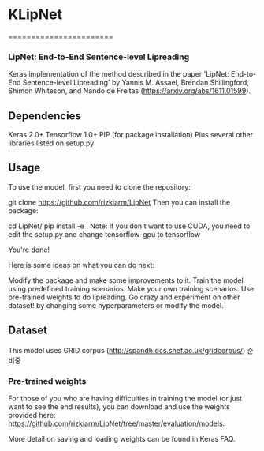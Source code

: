 # KLipNet
=======================
### LipNet: End-to-End Sentence-level Lipreading
Keras implementation of the method described in the paper 'LipNet: End-to-End Sentence-level Lipreading' by Yannis M. Assael, Brendan Shillingford, Shimon Whiteson, and Nando de Freitas (https://arxiv.org/abs/1611.01599).


## Dependencies
Keras 2.0+
Tensorflow 1.0+
PIP (for package installation)
Plus several other libraries listed on setup.py

## Usage
To use the model, first you need to clone the repository:

git clone https://github.com/rizkiarm/LipNet
Then you can install the package:

cd LipNet/
pip install -e .
Note: if you don't want to use CUDA, you need to edit the setup.py and change tensorflow-gpu to tensorflow

You're done!

Here is some ideas on what you can do next:

Modify the package and make some improvements to it.
Train the model using predefined training scenarios.
Make your own training scenarios.
Use pre-trained weights to do lipreading.
Go crazy and experiment on other dataset! by changing some hyperparameters or modify the model.

## Dataset
This model uses GRID corpus (http://spandh.dcs.shef.ac.uk/gridcorpus/)
준비중

### Pre-trained weights
For those of you who are having difficulties in training the model (or just want to see the end results), you can download and use the weights provided here: https://github.com/rizkiarm/LipNet/tree/master/evaluation/models.

More detail on saving and loading weights can be found in Keras FAQ.
